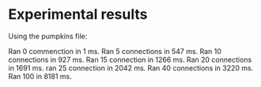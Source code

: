 # Experimental results

Using the pumpkins file:

Ran 0 commenction in 1 ms.
Ran 5 connections in 547 ms.
Ran 10 connections in 927 ms.
Ran 15 connection in 1266 ms.
Ran 20 connections in 1691 ms.
ran 25 connection in 2042 ms.
Ran 40 connections in 3220 ms.
Ran 100 in 8181 ms.


